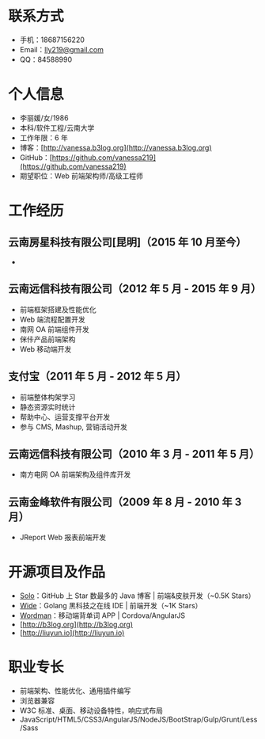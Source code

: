# 联系方式

* 手机：18687156220
* Email：lly219@gmail.com
* QQ：84588990

# 个人信息

* 李丽媛/女/1986
* 本科/软件工程/云南大学
* 工作年限：6 年
* 博客：[http://vanessa.b3log.org](http://vanessa.b3log.org)
* GitHub：[https://github.com/vanessa219](https://github.com/vanessa219)
* 期望职位：Web 前端架构师/高级工程师

# 工作经历

## 云南房星科技有限公司[昆明]（2015 年 10 月至今）

* 

## 云南远信科技有限公司（2012 年 5 月 - 2015 年 9 月）

* 前端框架搭建及性能优化
* Web 端流程配置开发
* 南网 OA 前端组件开发
* 侎佧产品前端架构
* Web 移动端开发

## 支付宝（2011 年 5 月 - 2012 年 5 月）

* 前端整体构架学习
* 静态资源实时统计
* 帮助中心、运营支撑平台开发
* 参与 CMS, Mashup, 营销活动开发

## 云南远信科技有限公司（2010 年 3 月 - 2011 年 5 月）

* 南方电网 OA 前端架构及组件库开发

## 云南金峰软件有限公司（2009 年 8 月 - 2010 年 3 月）

* JReport Web 报表前端开发

# 开源项目及作品

* [Solo](https://github.com/b3log/b3log-solo)：GitHub 上 Star 数最多的 Java 博客 | 前端&皮肤开发（~0.5K Stars）
* [Wide](https://github.com/b3log/wide)：Golang 黑科技之在线 IDE | 前端开发（~1K Stars）
* [Wordman](https://github.com/b3log/b3log-wordman)：移动端背单词 APP | Cordova/AngularJS 
* [http://b3log.org](http://b3log.org)
* [http://liuyun.io](http://liuyun.io)

# 职业专长

* 前端架构、性能优化、通用插件编写
* 浏览器兼容
* W3C 标准、桌面、移动设备特性，响应式布局
* JavaScript/HTML5/CSS3/AngularJS/NodeJS/BootStrap/Gulp/Grunt/Less/Sass
